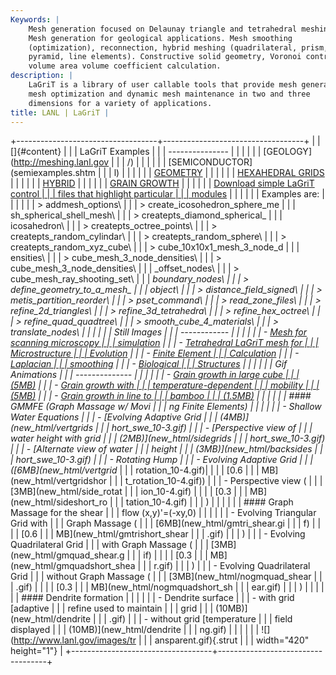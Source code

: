 ```yaml
---
Keywords: |
    Mesh generation focused on Delaunay triangle and tetrahedral meshing.
    Mesh generation for geological applications. Mesh smoothing
    (optimization), reconnection, hybrid meshing (quadrilateral, prism,
    pyramid, line elements). Constructive solid geometry, Voronoi control
    volume area volume coefficient calculation.
description: |
    LaGriT is a library of user callable tools that provide mesh generation,
    mesh optimization and dynamic mesh maintenance in two and three
    dimensions for a variety of applications.
title: LANL | LaGriT |
---
```


<div id="content-org">

+-----------------------------------+-----------------------------------+
|                                   | []{#content}                      |
|                                   | LaGriT Examples                   |
|                                   | ---------------                   |
|                                   |                                   |
|                                   | [GEOLOGY](http://meshing.lanl.gov |
|                                   | /)                                |
|                                   |                                   |
|                                   | [SEMICONDUCTOR](semiexamples.shtm |
|                                   | l)                                |
|                                   |                                   |
|                                   | [GEOMETRY](geometry.shtml)        |
|                                   |                                   |
|                                   | [HEXAHEDRAL GRIDS](hex.shtml)     |
|                                   |                                   |
|                                   | [HYBRID](hybrid.shtml)            |
|                                   |                                   |
|                                   | [GRAIN GROWTH](grain.shtml)       |
|                                   |                                   |
|                                   | [Download simple LaGriT control   |
|                                   | files that highlight particular   |
|                                   | modules](examples.tar)            |
|                                   |                                   |
|                                   | Examples are:                     |
|                                   |                                   |
|                                   | > addmesh\_options\               |
|                                   | > create\_icosohedron\_sphere\_me |
|                                   | sh\_spherical\_shell\_mesh\       |
|                                   | > createpts\_diamond\_spherical\_ |
|                                   | icosahedron\                      |
|                                   | > createpts\_octree\_points\      |
|                                   | > createpts\_random\_cylindar\    |
|                                   | > createpts\_random\_sphere\      |
|                                   | > createpts\_random\_xyz\_cube\   |
|                                   | > cube\_10x10x1\_mesh\_3\_node\_d |
|                                   | ensities\                         |
|                                   | > cube\_mesh\_3\_node\_densities\ |
|                                   | > cube\_mesh\_3\_node\_densities\ |
|                                   | _offset\_nodes\                   |
|                                   | > cube\_mesh\_ray\_shooting\_set\ |
|                                   | _boundary\_nodes\                 |
|                                   | > define\_geometry\_to\_a\_mesh\_ |
|                                   | object\                           |
|                                   | > distance\_field\_signed\        |
|                                   | > metis\_partition\_reorder\      |
|                                   | > pset\_command\                  |
|                                   | > read\_zone\_files\              |
|                                   | > refine\_2d\_triangles\          |
|                                   | > refine\_3d\_tetrahedra\         |
|                                   | > refine\_hex\_octree\            |
|                                   | > refine\_quad\_quadtree\         |
|                                   | > smooth\_cube\_4\_materials\     |
|                                   | > translate\_nodes\               |
|                                   |                                   |
|                                   | Still Images                      |
|                                   | ------------                      |
|                                   |                                   |
|                                   | -   [Mesh for scanning microscopy |
|                                   |     simulation](denise.shtml)     |
|                                   | -   [Tetrahedral LaGriT mesh for  |
|                                   |     Microstructure                |
|                                   |     Evolution](tinkas.shtml)      |
|                                   | -   [Finite Element               |
|                                   |     Calculation](finite.shtml)    |
|                                   | -   [Laplacian                    |
|                                   |     smoothing](tee.shtml)         |
|                                   | -   [Biological                   |
|                                   |     Structures](pdfs/biology.pdf) |
|                                   |                                   |
|                                   | Gif Animations                    |
|                                   | --------------                    |
|                                   |                                   |
|                                   | -   [Grain growth in large cube   |
|                                   |     (5MB)](movies/99.gif)         |
|                                   | -   [Grain growth with            |
|                                   |     temperature-dependent         |
|                                   |     mobility                      |
|                                   |     (5MB)](new_html/tmap-a.gif)   |
|                                   | -   [Grain growth in line to      |
|                                   |     bamboo                        |
|                                   |     (1.5MB)](new_html/tmap.gif)   |
|                                   |                                   |
|                                   | #### GMMFE (Graph Massage w/ Movi |
|                                   | ng Finite Elements)               |
|                                   |                                   |
|                                   | -   Shallow Water Equations       |
|                                   |     -   [Evolving Adaptive Grid   |
|                                   |         (4MB)](new_html/vertgrids |
|                                   | hort_swe_10-3.gif)                |
|                                   |     -   [Perspective view of      |
|                                   |         water height with grid    |
|                                   |         (2MB)](new_html/sidegrids |
|                                   | hort_swe_10-3.gif)                |
|                                   |     -   [Alternate view of water  |
|                                   |         height                    |
|                                   |         (3MB)](new_html/backsides |
|                                   | hort_swe_10-3.gif)                |
|                                   | -   Rotating Hump                 |
|                                   |     -   Evolving Adaptive Grid    |
|                                   |         ([6MB](new_html/vertgrid_ |
|                                   | rotation_10-4.gif)|               |
|                                   |         [0.6                      |
|                                   |         MB](new_html/vertgridshor |
|                                   | t_rotation_10-4.gif))             |
|                                   |     -   Perspective view (        |
|                                   |         [3MB](new_html/side_rotat |
|                                   | ion_10-4.gif)                     |
|                                   |         | [0.3                    |
|                                   |         MB](new_html/sideshort_ro |
|                                   | tation_10-4.gif)                  |
|                                   |         )                         |
|                                   |                                   |
|                                   | #### Graph Massage for the shear  |
|                                   | flow (x,y)'=(-xy,0)               |
|                                   |                                   |
|                                   | -   Evolving Triangular Grid with |
|                                   |     Graph Massage (               |
|                                   |     [6MB](new_html/gmtri_shear.gi |
|                                   | f)                                |
|                                   |     | [0.6                        |
|                                   |     MB](new_html/gmtrishort_shear |
|                                   | .gif)                             |
|                                   |     )                             |
|                                   | -   Evolving Quadrilateral Grid   |
|                                   |     with Graph Massage (          |
|                                   |     [3MB](new_html/gmquad_shear.g |
|                                   | if)                               |
|                                   |     | [0.3                        |
|                                   |     MB](new_html/gmquadshort_shea |
|                                   | r.gif)                            |
|                                   |     )                             |
|                                   | -   Evolving Quadrilateral Grid   |
|                                   |     without Graph Massage (       |
|                                   |     [3MB](new_html/nogmquad_shear |
|                                   | .gif)                             |
|                                   |     | [0.3                        |
|                                   |     MB](new_html/nogmquadshort_sh |
|                                   | ear.gif)                          |
|                                   |     )                             |
|                                   |                                   |
|                                   | #### Dendrite formation           |
|                                   |                                   |
|                                   | -   Dendrite surface              |
|                                   |     -   with grid [adaptive       |
|                                   |         refine used to maintain   |
|                                   |         grid                      |
|                                   |         (10MB)](new_html/dendrite |
|                                   | .gif)                             |
|                                   |     -   without grid [temperature |
|                                   |         field displayed           |
|                                   |         (10MB)](new_html/dendrite |
|                                   | ng.gif)                           |
|                                   |                                   |
|                                   | ![](http://www.lanl.gov/images/tr |
|                                   | ansparent.gif){.strut             |
|                                   | width="420" height="1"}           |
+-----------------------------------+-----------------------------------+

</div>
